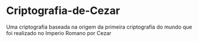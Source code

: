 # Criptografia-de-Cezar
Uma criptografia baseada na origem da primeira criptografia do mundo que foi realizado no Imperio Romano por Cezar
